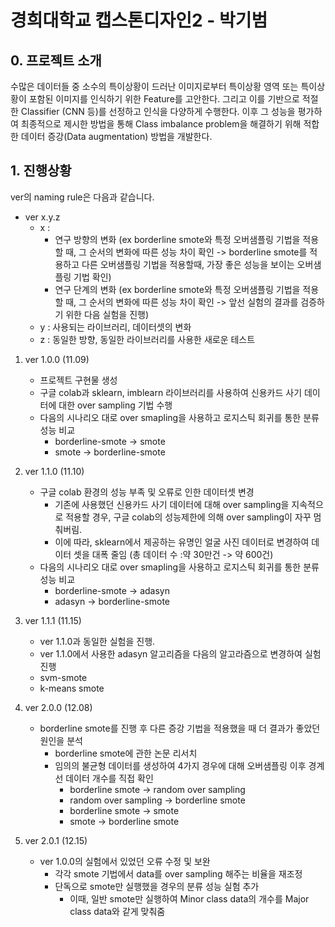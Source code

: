 # 경희대학교 캡스톤디자인2 - 박기범

## 0. 프로젝트 소개
수많은 데이터들 중 소수의 특이상황이 드러난 이미지로부터 특이상황 영역 또는 특이상황이 포함된 이미지를 인식하기 위한 Feature를 고안한다. 그리고 이를 기반으로 적절한 Classifier (CNN 등)를 선정하고 인식을 다양하게 수행한다. 이후 그 성능을 평가하여 최종적으로 제시한 방법을 통해 Class imbalance problem을 해결하기 위해 적합한 데이터 증강(Data augmentation) 방법을 개발한다.

## 1. 진행상황
ver의 naming rule은 다음과 같습니다.
- ver x.y.z
    - x : 
        - 연구 방향의 변화 (ex borderline smote와 특정 오버샘플링 기법을 적용할 때, 그 순서의 변화에 따른 성능 차이 확인 -> borderline smote를 적용하고 다른 오버샘플링 기법을 적용할때, 가장 좋은 성능을 보이는 오버샘플링 기법 확인)
        - 연구 단계의 변화 (ex borderline smote와 특정 오버샘플링 기법을 적용할 때, 그 순서의 변화에 따른 성능 차이 확인 ->
        앞선 실험의 결과를 검증하기 위한 다음 실험을 진행)
    - y : 사용되는 라이브러리, 데이터셋의 변화
    - z : 동일한 방향, 동일한 라이브러리를 사용한 새로운 테스트


1.  ver 1.0.0 (11.09)
    - 프로젝트 구현물 생성 
    - 구글 colab과 sklearn, imblearn 라이브러리를 사용하여 신용카드 사기 데이터에 대한 over sampling 기법 수행
    - 다음의 시나리오 대로 over smapling을 사용하고 로지스틱 회귀를 통한 분류성능 비교
        - borderline-smote -> smote
        - smote -> borderline-smote

2. ver 1.1.0 (11.10)
    - 구글 colab 환경의 성능 부족 및 오류로 인한 데이터셋 변경
        - 기존에 사용했던 신용카드 사기 데이터에 대해 over sampling을 지속적으로 적용할 경우, 구글 colab의 성능제한에 의해 over sampling이 자꾸 멈춰버림.
        - 이에 따라, sklearn에서 제공하는 유명인 얼굴 사진 데이터로 변경하여 데이터 셋을 대폭 줄임 (총 데이터 수 :약 30만건 -> 약 600건)
    - 다음의 시나리오 대로 over smapling을 사용하고 로지스틱 회귀를 통한 분류성능 비교
        - borderline-smote -> adasyn
        - adasyn -> borderline-smote

3. ver 1.1.1 (11.15)
    - ver 1.1.0과 동일한 실험을 진행.
    - ver 1.1.0에서 사용한 adasyn 알고리즘을 다음의 알고라즘으로 변경하여 실험 진행
     - svm-smote
     - k-means smote

4. ver 2.0.0 (12.08)
    - borderline smote를 진행 후 다른 증강 기법을 적용했을 때 더 결과가 좋았던 원인을 분석
        - borderline smote에 관한 논문 리서치
        - 임의의 불균형 데이터를 생성하여 4가지 경우에 대해 오버샘플링 이후 경계선 데이터 개수를 직접 확인
            - borderline smote -> random over sampling
            - random over sampling -> borderline smote
            - borderline smote -> smote
            - smote -> borderline smote

5. ver 2.0.1 (12.15)
    - ver 1.0.0의 실험에서 있었던 오류 수정 및 보완
        - 각각 smote 기법에서 data를 over sampling 해주는 비율을 재조정
        - 단독으로 smote만 실행했을 경우의 분류 성능 실험 추가
            - 이때, 일반 smote만 실행하여 Minor class data의 개수를 Major class data와 같게 맞춰줌
